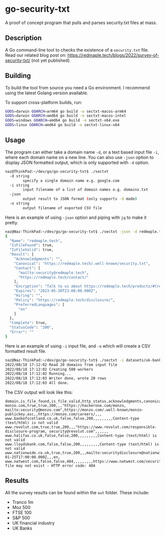 # go-security-txt
A proof of concept program that pulls and parses security.txt files at mass.

## Description
A Go command-line tool to checks the existence of a `security.txt` file. Read our related blog post on: https://redmaple.tech/blogs/2022/survey-of-security-txt/ (not yet published).

## Building
To build the tool from source you need a Go environment. I recommend using the latest Golang version available.

To support cross-platform builds, run:
```bash
GOOS=darwin GOARCH=arm64 go build -o sectxt-macos-arm64
GOOS=darwin GOARCH=amd64 go build -o sectxt-macos-intel
GOOS=windows GOARCH=amd64 go build -o sectxt-x64.exe
GOOS=linux GOARCH=amd64 go build -o sectxt-linux-x64
```

## Usage
The program can either take a domain name `-d`, or a text based input file `-i`, where each domain name on a new line. You can also use `-json` option to display JSON formatted output, which is only supported with `-d` option.

```bash
naz@ThinkPad:~/dev/go/go-security-txt$ ./sectxt
  -d string
        specify a single domain name e.g. google.com
  -i string
        input filename of a list of domain names e.g. domains.txt
  -json
        output result to JSON format (only supports -d mode)
  -o string
        output filename of exported CSV file
```
Here is an example of using `-json` option and piping with `jq` to make it pretty.
```bash
naz@Naz-ThinkPad:~/dev/go/go-security-txt$ ./sectxt -json -d redmaple.tech | jq
{
  "Name": "redmaple.tech",
  "IsFileFound": true,
  "IsFileValid": true,
  "Result": {
    "Acknowledgments": "",
    "Canonical": "https://redmaple.tech/.well-known/security.txt",
    "Contact": [
      "mailto:security@redmaple.tech",
      "https://redmaple.tech/contact/"
    ],
    "Encryption": "Talk to us about https://redmaple.tech/products/#trebuchet",
    "Expires": "2023-05-30T23:00:00.000Z",
    "Hiring": "",
    "Policy": "https://redmaple.tech/disclosure/",
    "PreferredLanguages": [
      "en"
    ]
  },
  "Complete": true,
  "StatusCode": "200",
  "Error": ""
}
```

Here is an example of using `-i` input file, and `-o` which will create a CSV formatted result file.
```bash
naz@Naz-ThinkPad:~/dev/go/go-security-txt$ ./sectxt -i datasets/uk-banks.txt -o out/test.csv
2022/08/18 17:12:02 Read 20 domains from input file
2022/08/18 17:12:02 Creating 500 workers
2022/08/18 17:12:02 Running...
2022/08/18 17:12:03 Writer done, wrote 20 rows
2022/08/18 17:12:03 All done.
```

The CSV output will look like this:
```csv
domain,is_file_found,is_file_valid,http_status,acknowledgments,canonical,contact,encryption,expires,hiring,policy,preferred_languages,errors
monzo.com,true,true,200,,,"https://hackerone.com/monzo, mailto:security@monzo.com",https://monzo.com/.well-known/monzo-publickey.asc,,https://monzo.com/careers/,,,
www.bankofscotland.co.uk,false,false,200,,,,,,,,,Content-type (text/html) is not valid
www.revolut.com,true,true,200,,,"https://www.revolut.com/responsible-disclosure-program, security@revolut.com",,,,,,
www.halifax.co.uk,false,false,200,,,,,,,,,Content-type (text/html) is not valid
www.lloydsbank.com,false,false,200,,,,,,,,,Content-type (text/html) is not valid
www.nationwide.co.uk,true,true,200,,,mailto:securitydisclosure@nationwide.co.uk,,2023-01-25T17:00:00.000Z,,,en,
www.natwest.com,false,false,404,,,,,,,,,https://www.natwest.com/security.txt file may not exist - HTTP error code: 404
```

## Results
All the survey results can be found within the `out` folder. These include:
- Tranco 1m
- Moz 500
- FTSE 100
- S&P 500
- UK financial industry
- UK Banks
